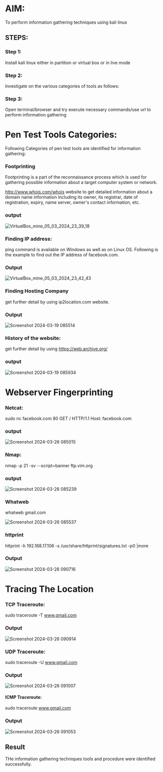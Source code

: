 # AIM:

To perform information gathering techniques using kali linux 

## STEPS:

### Step 1:

Install kali linux either in partition or virtual box or in live mode

### Step 2:

Investigate on the various categories of tools as follows:

### Step 3:
Open terminal/browser and try execute necessary commands/use url to perform information gathering

# Pen Test Tools Categories:  

Following Categories of pen test tools are identified for information gathering:

### Footprinting

Footprinting is a part of the reconnaissance process which is used for gathering possible information about a target computer system or network.

http://www.whois.com/whois website to get detailed information about a domain name information including its owner, its registrar, date of registration, expiry, name server, owner's contact information, etc.

### output

![VirtualBox_mine_05_03_2024_23_39_18](https://github.com/Kaviarasu510/Information-Gathering/assets/119392695/b4e4bd9a-4d85-4257-9501-1877ea463a11)

### Finding IP address:

ping command is available on Windows as well as on Linux OS. Following is the example to find out the IP address of facebook.com.

### Output

![VirtualBox_mine_05_03_2024_23_42_43](https://github.com/Kaviarasu510/Information-Gathering/assets/119392695/c6eabb5f-8644-4c9a-93c9-294a52835687)

### Finding Hosting Company

get further detail by using ip2location.com website.

### Output

![Screenshot 2024-03-19 085514](https://github.com/Kaviarasu510/Information-Gathering/assets/119392695/ecd366be-1f36-4546-af37-7656f7c92eda)

### History of the website:

get further detail by using https://web.archive.org/

### output

![Screenshot 2024-03-19 085934](https://github.com/Kaviarasu510/Information-Gathering/assets/119392695/765b8084-3480-4b58-a2f8-72356d0f76ef)

# Webserver Fingerprinting

### Netcat:
sudo nc facebook.com 80
GET / HTTP/1.1
Host: facebook.com

### output

![Screenshot 2024-03-26 085015](https://github.com/Kaviarasu510/Information-Gathering/assets/119392695/9deca507-48ef-4e4c-b6da-cceda42364e4)

### Nmap:    
nmap -p 21 -sv --script=banner ftp.vim.org

### output
![Screenshot 2024-03-26 085239](https://github.com/Kaviarasu510/Information-Gathering/assets/119392695/ea6c0e22-7881-4433-b816-ed859e99c9cd)

### Whatweb
whatweb gmail.com

![Screenshot 2024-03-26 085537](https://github.com/Kaviarasu510/Information-Gathering/assets/119392695/35d0cdf0-e991-418c-a0df-99ac3b85ec71)

### httprint
httprint -h 192.168.17.106 -s /usr/share/httprint/signatures.txt -p0 |more

### Output

![Screenshot 2024-03-26 090716](https://github.com/Kaviarasu510/Information-Gathering/assets/119392695/a5bbce23-5eda-4662-840f-d617669cc0c0)

# Tracing The Location

### TCP Traceroute:
sudo traceroute -T www.gmail.com

### Output

![Screenshot 2024-03-26 090914](https://github.com/Kaviarasu510/Information-Gathering/assets/119392695/68d8f647-7cf0-4793-bfc4-c9ae27b73f6a)

### UDP Traceroute:
sudo traceroute -U www.gmail.com

### Output

![Screenshot 2024-03-26 091007](https://github.com/Kaviarasu510/Information-Gathering/assets/119392695/e7c5e7bb-a4ee-4348-b4a9-c3af8f50534f)

#### ICMP Traceroute:
sudo traceroute www.gmail.com

### Output

![Screenshot 2024-03-26 091053](https://github.com/Kaviarasu510/Information-Gathering/assets/119392695/3a341a42-0d3b-4655-97aa-219f369c6e54)

## Result

THe information gathering techniques tools and procedure were identified successfully.


